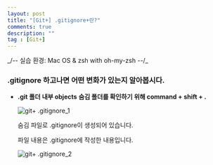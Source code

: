 ```yaml
---
layout: post
title: "[Git+] .gitignore+란?"
comments: true
description: ""
tag : [Git+]
---
```

<div class="divider"></div>
_/-- 실습 환경: Mac OS & zsh with oh-my-zsh --/_
<div class="divider"></div>

### .gitignore 하고나면 어떤 변화가 있는지 알아봅시다. 

- **.git 폴더 내부 objects**
    **숨김 폴더를 확인하기 위해 command + shift + .**

    ![git+ .gitignore_1](https://krispedia.github.io/assets/images/git+_.gitignore_1.jpg)

    숨김 파일로 .gitignore이 생성되어 있습니다.<br>

    파일 내용은 .gitignore에 작성한 내용입니다. 
    

    ![git+ .gitignore_2](https://krispedia.github.io/assets/images/git+_.gitignore_2.jpg)

    